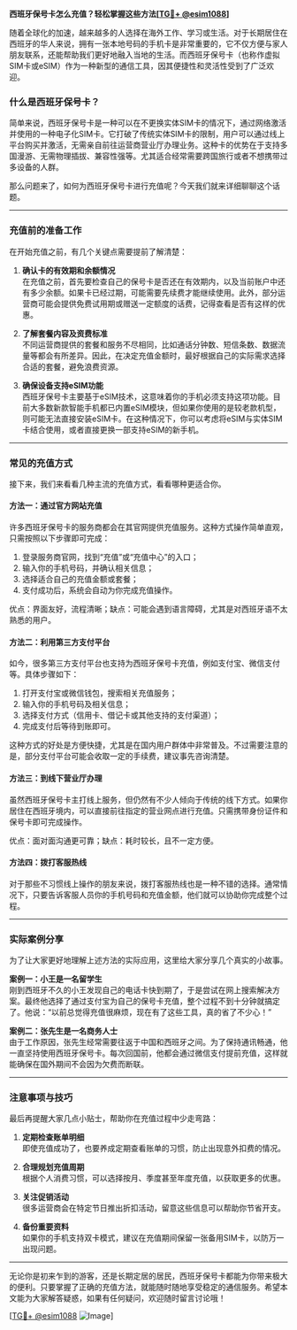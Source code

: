 **西班牙保号卡怎么充值？轻松掌握这些方法[[TG💪+ @esim1088](https://t.me/s/esim1088)]**

随着全球化的加速，越来越多的人选择在海外工作、学习或生活。对于长期居住在西班牙的华人来说，拥有一张本地号码的手机卡是非常重要的，它不仅方便与家人朋友联系，还能帮助我们更好地融入当地的生活。而西班牙保号卡（也称作虚拟SIM卡或eSIM）作为一种新型的通信工具，因其便捷性和灵活性受到了广泛欢迎。

### 什么是西班牙保号卡？

简单来说，西班牙保号卡是一种可以在不更换实体SIM卡的情况下，通过网络激活并使用的一种电子化SIM卡。它打破了传统实体SIM卡的限制，用户可以通过线上平台购买并激活，无需亲自前往运营商营业厅办理业务。这种卡的优势在于支持多国漫游、无需物理插拔、兼容性强等。尤其适合经常需要跨国旅行或者不想携带过多设备的人群。

那么问题来了，如何为西班牙保号卡进行充值呢？今天我们就来详细聊聊这个话题。

---

### 充值前的准备工作

在开始充值之前，有几个关键点需要提前了解清楚：

1. **确认卡的有效期和余额情况**  
   在充值之前，首先要检查自己的保号卡是否还在有效期内，以及当前账户中还有多少余额。如果卡已经过期，可能需要先续费才能继续使用。此外，部分运营商可能会提供免费试用期或赠送一定额度的话费，记得查看是否有这样的优惠。

2. **了解套餐内容及资费标准**  
   不同运营商提供的套餐和服务不尽相同，比如通话分钟数、短信条数、数据流量等都会有所差异。因此，在决定充值金额时，最好根据自己的实际需求选择合适的套餐，避免浪费资源。

3. **确保设备支持eSIM功能**  
   西班牙保号卡主要基于eSIM技术，这意味着你的手机必须支持这项功能。目前大多数新款智能手机都已内置eSIM模块，但如果你使用的是较老款机型，则可能无法直接安装eSIM卡。在这种情况下，你可以考虑将eSIM与实体SIM卡结合使用，或者直接更换一部支持eSIM的新手机。

---

### 常见的充值方式

接下来，我们来看看几种主流的充值方式，看看哪种更适合你。

#### 方法一：通过官方网站充值

许多西班牙保号卡的服务商都会在其官网提供充值服务。这种方式操作简单直观，只需按照以下步骤即可完成：

1. 登录服务商官网，找到“充值”或“充值中心”的入口；
2. 输入你的手机号码，并确认相关信息；
3. 选择适合自己的充值金额或套餐；
4. 支付成功后，系统会自动为你完成充值操作。

优点：界面友好，流程清晰；缺点：可能会遇到语言障碍，尤其是对西班牙语不太熟悉的用户。

#### 方法二：利用第三方支付平台

如今，很多第三方支付平台也支持为西班牙保号卡充值，例如支付宝、微信支付等。具体步骤如下：

1. 打开支付宝或微信钱包，搜索相关充值服务；
2. 输入你的手机号码及相关信息；
3. 选择支付方式（信用卡、借记卡或其他支持的支付渠道）；
4. 完成支付后等待到账即可。

这种方式的好处是方便快捷，尤其是在国内用户群体中非常普及。不过需要注意的是，部分支付平台可能会收取一定的手续费，建议事先咨询清楚。

#### 方法三：到线下营业厅办理

虽然西班牙保号卡主打线上服务，但仍然有不少人倾向于传统的线下方式。如果你居住在西班牙境内，可以直接前往指定的营业网点进行充值。只需携带身份证件和保号卡即可完成操作。

优点：面对面沟通更可靠；缺点：耗时较长，且不一定方便。

#### 方法四：拨打客服热线

对于那些不习惯线上操作的朋友来说，拨打客服热线也是一种不错的选择。通常情况下，只要告诉客服人员你的手机号码和充值金额，他们就可以协助你完成整个过程。

---

### 实际案例分享

为了让大家更好地理解上述方法的实际应用，这里给大家分享几个真实的小故事。

**案例一：小王是一名留学生**  
刚到西班牙不久的小王发现自己的电话卡快到期了，于是尝试在网上搜索解决方案。最终他选择了通过支付宝为自己的保号卡充值，整个过程不到十分钟就搞定了。他说：“以前总觉得充值很麻烦，现在有了这些工具，真的省了不少心！”

**案例二：张先生是一名商务人士**  
由于工作原因，张先生经常需要往返于中国和西班牙之间。为了保持通讯畅通，他一直坚持使用西班牙保号卡。每次回国前，他都会通过微信支付提前充值，这样就能确保在国外期间不会因为欠费而断联。

---

### 注意事项与技巧

最后再提醒大家几点小贴士，帮助你在充值过程中少走弯路：

1. **定期检查账单明细**  
   即使充值成功了，也要养成定期查看账单的习惯，防止出现意外扣费的情况。

2. **合理规划充值周期**  
   根据个人消费习惯，可以选择按月、季度甚至年度充值，以获取更多的优惠。

3. **关注促销活动**  
   很多运营商会在特定节日推出折扣活动，留意这些信息可以帮助你节省开支。

4. **备份重要资料**  
   如果你的手机支持双卡模式，建议在充值期间保留一张备用SIM卡，以防万一出现问题。

---

无论你是初来乍到的游客，还是长期定居的居民，西班牙保号卡都能为你带来极大的便利。只要掌握了正确的充值方法，就能随时随地享受稳定的通信服务。希望本文能为大家解答疑惑，如果有任何疑问，欢迎随时留言讨论哦！

[[TG💪+ @esim1088](https://t.me/s/esim1088) ![Image](https://i.postimg.cc/4NQfJmqS/Snipaste-2025-05-13-00-14-12.png)]